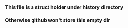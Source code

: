 ### This file is a struct holder under history directory
### Otherwise github won't store this empty dir
